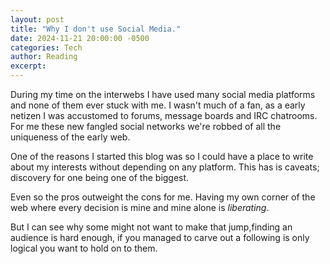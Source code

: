 ```yaml
---
layout: post
title: "Why I don't use Social Media."
date: 2024-11-21 20:00:00 -0500
categories: Tech
author: Reading
excerpt: 
---
```

During my time on the interwebs I have used many social media platforms and none of them ever stuck with me. I wasn't much of a fan, as a early netizen I was accustomed to forums, message boards and IRC chatrooms. For me these new fangled social networks we're robbed of all the uniqueness of the early web. 

One of the reasons I started this blog was so I could have a place to write about my interests without depending on any platform. This has is caveats; discovery for one being one of the biggest. 

Even so the pros outweight the cons for me. Having my own corner of the web where every decision is mine and mine alone is *liberating*.

But I can see why some might not want to make that jump,finding an audience is hard enough, if you managed to carve out a following is only logical you want to hold on to them. 

